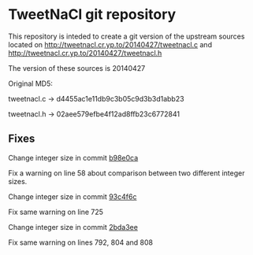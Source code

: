 # TweetNaCl git repository
This repository is inteded to create a git version of the upstream sources 
located on http://tweetnacl.cr.yp.to/20140427/tweetnacl.c and
http://tweetnacl.cr.yp.to/20140427/tweetnacl.h

The version of these sources is 20140427

Original MD5:

tweetnacl.c -> d4455ac1e11db9c3b05c9d3b3d1abb23

tweetnacl.h -> 02aee579efbe4f12ad8ffb23c6772841

## Fixes
Change integer size in commit [b98e0ca](https://github.com/RIOT-OS/tweetnacl/commit/b98e0ca8beb9b802b5c0492d88846bd9de9946eb)

Fix a warning on line 58 about comparison between two different integer
sizes.


Change integer size in commit [93c4f6c](https://github.com/RIOT-OS/tweetnacl/commit/93c4f6c69287dfc1be56e69c71214674ddc25b58)

Fix same warning on line 725 


Change integer size in commit [2bda3ee](https://github.com/RIOT-OS/tweetnacl/commit/2bda3ee4f256aa3299d2594cf99344fc590dd211)

Fix same warning on lines 792, 804 and 808